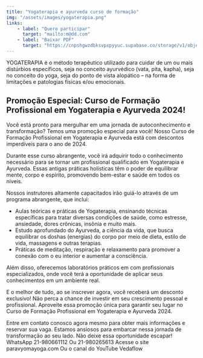 ```yaml
---
title: "Yogaterapia e ayurveda curso de formação"
img: "/assets/images/yogaterapia.png"
links:
    - label: "Quero participar"
      target: "mailto:m@dd.com"
    - label: "Baixar PDF"
      target: "https://cnpshgwzdbksvpxpyyuc.supabase.co/storage/v1/object/public/files/clhdtusbo0000lbyc6y8yntkc//f0e91397-c18e-45d0-bbe1-5e22fbdcf580-yOGATERAPIA_2022_v03%20(1).pdf"
---
```

YOGATERAPIA é o método terapêutico utilizado para cuidar de um ou mais distúrbios específicos, seja no conceito ayurvédico (vata, pita, kapha), seja no conceito do yoga, seja do ponto de vista alopático – na forma de limitações e patologias físicas e/ou emocionais.

## Promoção Especial: Curso de Formação Profissional em Yogaterapia e Ayurveda 2024!

Você está pronto para mergulhar em uma jornada de autoconhecimento e transformação? Temos uma promoção especial para você! Nosso Curso de Formação Profissional em Yogaterapia e Ayurveda está com descontos imperdíveis para o ano de 2024.

Durante esse curso abrangente, você irá adquirir todo o conhecimento necessário para se tornar um profissional qualificado em Yogaterapia e Ayurveda. Essas antigas práticas holísticas têm o poder de equilibrar mente, corpo e espírito, promovendo bem-estar e saúde em todos os níveis.

Nossos instrutores altamente capacitados irão guiá-lo através de um programa abrangente, que inclui:

- Aulas teóricas e práticas de Yogaterapia, ensinando técnicas específicas para tratar diversas condições de saúde, como estresse, ansiedade, dores crônicas, insônia e muito mais.
- Estudo aprofundado do Ayurveda, a ciência da vida, que busca equilibrar os doshas (energias) do corpo por meio de dieta, estilo de vida, massagens e outras terapias.
- Práticas de meditação, respiração e relaxamento para promover a conexão com o eu interior e aumentar a consciência.

Além disso, oferecemos laboratórios práticos em com profissionais especializados, onde você terá a oportunidade de aplicar seus conhecimentos em um ambiente real.

E o melhor de tudo, ao se inscrever agora, você receberá um desconto exclusivo! Não perca a chance de investir em seu crescimento pessoal e profissional. Aproveite essa promoção única para garantir seu lugar no Curso de Formação Profissional em Yogaterapia e Ayurveda 2024.

Entre em contato conosco agora mesmo para obter mais informações e reservar sua vaga. Estamos ansiosos para embarcar nessa jornada de transformação ao seu lado. Não deixe essa oportunidade escapar!
WhatsApp 21-980661112 
Ou 21-980265613
Acesse o site paravyomayoga.com
Ou o canal do YouTube 
Vedaflow